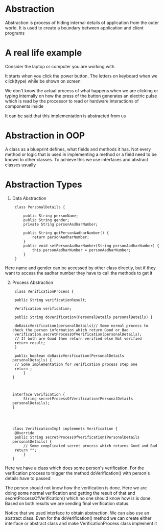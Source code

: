 # Abstraction


Abstraction is process of hiding internal details of application from the outer world. It is used to create a boundary between application and client programs


# A real life example

Consider the laptop or computer you are working with. 

It starts when you click the power button. 
The letters on keyboard when we click(type) while be shown on screen

We don't know the actual process of what happens when we are clicking or typing internally on how the press of the button generates an electric pulse which is read by the processor to read or hardware interactions of components inside

It can be said that this implementation is abstracted from us

# Abstraction in OOP

A class as a blueprint defines, what fields and methods it has. Not every method or logic that is used in implementing a method or a field need to be known to other classes.
To achieve this we use interfaces and abstract classes usually

# Abstraction Types

1. Data Abstraction

		class PersonalDetails {
		
			public String personName;
			public String gender;
			private String personAadharNumber;
			
			public String getPersonAadharNumber() {
				return personAadharNumber;
			}
			public void setPersonAadharNumber(String personAadharNumber) {
				this.personAadharNumber = personAadharNumber;
			}
		}


Here name and gender can be accessed by other class directly, but if they want to access the aadhar number they have to call the methods to get it

2. Process Abstraction


        class VerificationProcess {
	
	    public String verificationResult;
	
		Verification verification;
	
		public String doVerification(PersonalDetails personalDetails) {
		
		doBasicVerification(personalDetails)// Some normal process to check the person information which return Good or Bad
		verification.secretProcessOfVerification(personalDetails);
		// If both are Good then return verified else Not verified
		return result;
		} 
	
		public boolean doBasicVerification(PersonalDetails personalDetails) {
		// Some implementation for verification process step one
		return ;
			}
	   }


	
	   interface Verification {
			String secretProcessOfVerification(PersonalDetails personalDetails);
	   }

	


	   class VerificationImpl implements Verification {
		@Override
		public String secretProcessOfVerification(PersonalDetails personalDetails) {
		 	// Some complicated secret process which returns Good and Bad
		return "";
 	  		}
	   }
		
Here we have a class which does some person's verification. For the verification process to trigger the method doVerification() with person's details have to passed

The person should not know how the verification is done. Here we are doing some normal verification and getting the result of that and secretProcessOfVerification() which no one should know how is is done. Based on both results we are sending final verification status.

Notice that we used interface to obtain abstraction. We can also use an abstract class. Even for the doVerification() method we can create either interface or abstract class and make VerificationProcess class implement it


